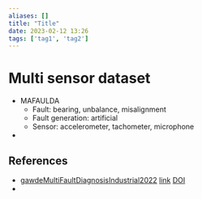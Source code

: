 ```yaml
---
aliases: []
title: "Title"
date: 2023-02-12 13:26
tags: ['tag1', 'tag2']
---
```


# Multi sensor dataset

- MAFAULDA
  - Fault: bearing, unbalance, misalignment
  - Fault generation: artificial
  - Sensor: accelerometer, tachometer, microphone
- 


## References
- [gawdeMultiFaultDiagnosisIndustrial2022](zotero://select/library/items/XR42JCVP) [link](http://arxiv.org/abs/2206.14153) [DOI](https://doi.org/10.48550/arXiv.2206.14153)
- 